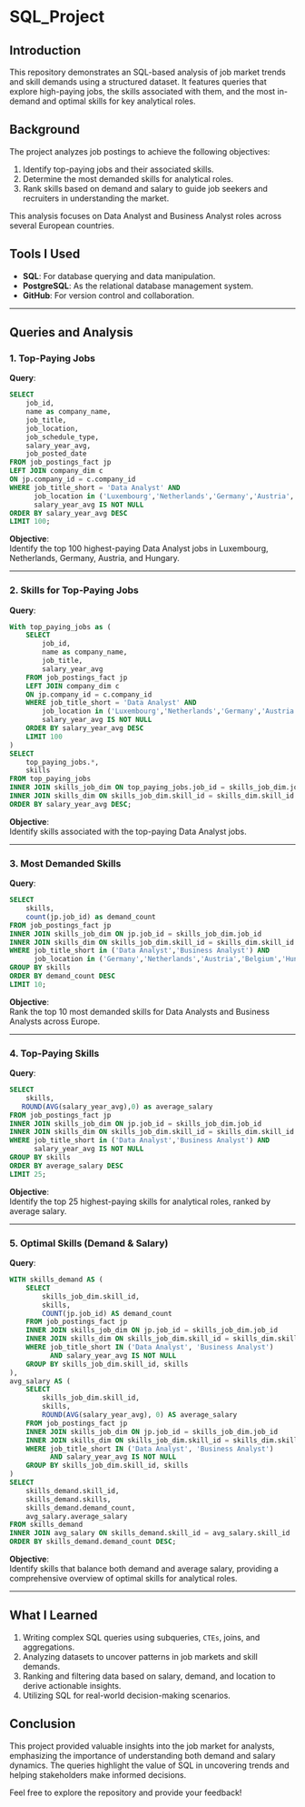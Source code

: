 # SQL_Project

## Introduction  
This repository demonstrates an SQL-based analysis of job market trends and skill demands using a structured dataset. It features queries that explore high-paying jobs, the skills associated with them, and the most in-demand and optimal skills for key analytical roles.

## Background  
The project analyzes job postings to achieve the following objectives:  
1. Identify top-paying jobs and their associated skills.  
2. Determine the most demanded skills for analytical roles.  
3. Rank skills based on demand and salary to guide job seekers and recruiters in understanding the market.

This analysis focuses on Data Analyst and Business Analyst roles across several European countries.

## Tools I Used  
- **SQL**: For database querying and data manipulation.  
- **PostgreSQL**: As the relational database management system.  
- **GitHub**: For version control and collaboration.

---

## Queries and Analysis  

### 1. Top-Paying Jobs  
**Query**:  
```sql
SELECT
    job_id,
    name as company_name,
    job_title,
    job_location,
    job_schedule_type,
    salary_year_avg,
    job_posted_date
FROM job_postings_fact jp
LEFT JOIN company_dim c
ON jp.company_id = c.company_id
WHERE job_title_short = 'Data Analyst' AND
      job_location in ('Luxembourg','Netherlands','Germany','Austria','Hungary') AND
      salary_year_avg IS NOT NULL
ORDER BY salary_year_avg DESC
LIMIT 100;
```
**Objective**:  
Identify the top 100 highest-paying Data Analyst jobs in Luxembourg, Netherlands, Germany, Austria, and Hungary.

---

### 2. Skills for Top-Paying Jobs  
**Query**:  
```sql
With top_paying_jobs as (
    SELECT
        job_id,
        name as company_name,
        job_title,
        salary_year_avg
    FROM job_postings_fact jp
    LEFT JOIN company_dim c
    ON jp.company_id = c.company_id
    WHERE job_title_short = 'Data Analyst' AND
        job_location in ('Luxembourg','Netherlands','Germany','Austria','Hungary') AND
        salary_year_avg IS NOT NULL
    ORDER BY salary_year_avg DESC
    LIMIT 100
)
SELECT 
    top_paying_jobs.*,
    skills
FROM top_paying_jobs
INNER JOIN skills_job_dim ON top_paying_jobs.job_id = skills_job_dim.job_id
INNER JOIN skills_dim ON skills_job_dim.skill_id = skills_dim.skill_id
ORDER BY salary_year_avg DESC;
```
**Objective**:  
Identify skills associated with the top-paying Data Analyst jobs.

---

### 3. Most Demanded Skills  
**Query**:  
```sql
SELECT 
    skills,
    count(jp.job_id) as demand_count
FROM job_postings_fact jp
INNER JOIN skills_job_dim ON jp.job_id = skills_job_dim.job_id
INNER JOIN skills_dim ON skills_job_dim.skill_id = skills_dim.skill_id
WHERE job_title_short in ('Data Analyst','Business Analyst') AND 
      job_location in ('Germany','Netherlands','Austria','Belgium','Hungary','Luxembourg')
GROUP BY skills
ORDER BY demand_count DESC
LIMIT 10;
```
**Objective**:  
Rank the top 10 most demanded skills for Data Analysts and Business Analysts across Europe.

---

### 4. Top-Paying Skills  
**Query**:  
```sql
SELECT  
    skills,
   ROUND(AVG(salary_year_avg),0) as average_salary
FROM job_postings_fact jp
INNER JOIN skills_job_dim ON jp.job_id = skills_job_dim.job_id
INNER JOIN skills_dim ON skills_job_dim.skill_id = skills_dim.skill_id
WHERE job_title_short in ('Data Analyst','Business Analyst') AND 
      salary_year_avg IS NOT NULL
GROUP BY skills
ORDER BY average_salary DESC
LIMIT 25;
```
**Objective**:  
Identify the top 25 highest-paying skills for analytical roles, ranked by average salary.

---

### 5. Optimal Skills (Demand & Salary)  
**Query**:  
```sql
WITH skills_demand AS (
    SELECT 
        skills_job_dim.skill_id,
        skills,
        COUNT(jp.job_id) AS demand_count
    FROM job_postings_fact jp
    INNER JOIN skills_job_dim ON jp.job_id = skills_job_dim.job_id
    INNER JOIN skills_dim ON skills_job_dim.skill_id = skills_dim.skill_id
    WHERE job_title_short IN ('Data Analyst', 'Business Analyst') 
          AND salary_year_avg IS NOT NULL
    GROUP BY skills_job_dim.skill_id, skills
),
avg_salary AS (
    SELECT 
        skills_job_dim.skill_id,
        skills,
        ROUND(AVG(salary_year_avg), 0) AS average_salary
    FROM job_postings_fact jp
    INNER JOIN skills_job_dim ON jp.job_id = skills_job_dim.job_id
    INNER JOIN skills_dim ON skills_job_dim.skill_id = skills_dim.skill_id
    WHERE job_title_short IN ('Data Analyst', 'Business Analyst') 
          AND salary_year_avg IS NOT NULL
    GROUP BY skills_job_dim.skill_id, skills
)
SELECT 
    skills_demand.skill_id, 
    skills_demand.skills,
    skills_demand.demand_count,
    avg_salary.average_salary
FROM skills_demand
INNER JOIN avg_salary ON skills_demand.skill_id = avg_salary.skill_id
ORDER BY skills_demand.demand_count DESC;
```
**Objective**:  
Identify skills that balance both demand and average salary, providing a comprehensive overview of optimal skills for analytical roles.

---

## What I Learned  
1. Writing complex SQL queries using subqueries, `CTEs`, joins, and aggregations.  
2. Analyzing datasets to uncover patterns in job markets and skill demands.  
3. Ranking and filtering data based on salary, demand, and location to derive actionable insights.  
4. Utilizing SQL for real-world decision-making scenarios.

## Conclusion  
This project provided valuable insights into the job market for analysts, emphasizing the importance of understanding both demand and salary dynamics. The queries highlight the value of SQL in uncovering trends and helping stakeholders make informed decisions.

Feel free to explore the repository and provide your feedback!
